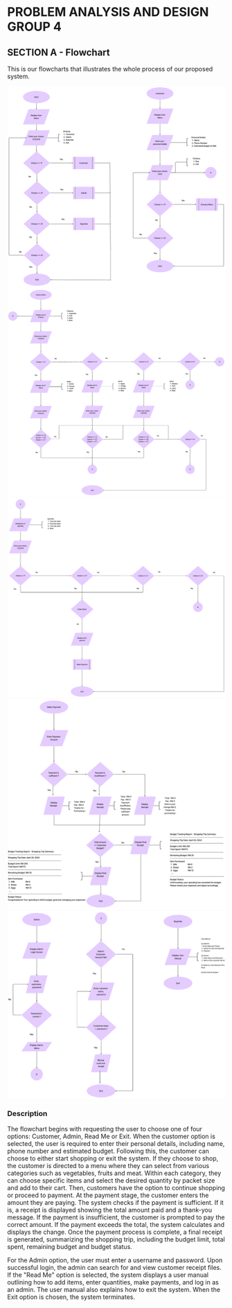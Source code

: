 # PROBLEM ANALYSIS AND DESIGN GROUP 4 #
## SECTION A - Flowchart
This is our flowcharts that illustrates the whole process of our proposed system.

<img src="https://github.com/jjn7702/SECJ1023-PT2/blob/main/Submission/sec04_23242/Group4%20/AnalysisDesign/Screenshot%202024-05-28%20000706.png" />
<img src="https://github.com/jjn7702/SECJ1023-PT2/blob/main/Submission/sec04_23242/Group4%20/AnalysisDesign/Screenshot%202024-05-27%20235125.png" />
<img src="https://github.com/jjn7702/SECJ1023-PT2/blob/main/Submission/sec04_23242/Group4%20/AnalysisDesign/Screenshot%202024-05-27%20234600.png" />
<img src="https://github.com/jjn7702/SECJ1023-PT2/blob/main/Submission/sec04_23242/Group4%20/AnalysisDesign/Screenshot%202024-05-27%20234215.png" />
<img src="https://github.com/jjn7702/SECJ1023-PT2/blob/main/Submission/sec04_23242/Group4%20/AnalysisDesign/Screenshot%202024-05-27%20233709.png" />


### Description
  The flowchart begins with requesting the user to choose one of four options: Customer, Admin, Read Me or Exit. When the customer option is selected, the user is required to enter their personal details, including name, phone number and estimated budget. Following this, the customer can choose to either start shopping or exit the system. If they choose to shop, the customer is directed to a menu where they can select from various categories such as vegetables, fruits and meat. Within each category, they can choose specific items and select the desired quantity by packet size and add to their cart. Then, customers have the option to continue shopping or proceed to payment. At the payment stage, the customer enters the amount they are paying. The system checks if the payment is sufficient. If it is, a receipt is displayed showing the total amount paid and a thank-you message. If the payment is insufficient, the customer is prompted to pay the correct amount. If the payment exceeds the total, the system calculates and displays the change. Once the payment process is complete, a final receipt is generated, summarizing the shopping trip, including the budget limit, total spent,  remaining budget and budget status.

  For the Admin option, the user must enter a username and password. Upon successful login, the admin can search for and view customer receipt files. If the "Read Me" option is selected, the system displays a user manual outlining how to add items, enter quantities, make payments, and log in as an admin. The user manual also explains how to exit the system. When the Exit option is chosen, the system terminates. 
